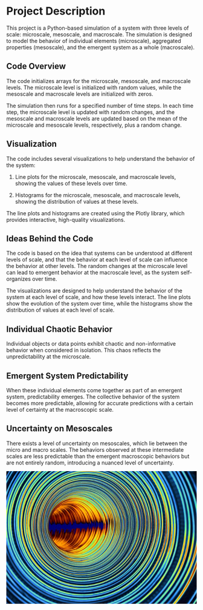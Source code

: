 # Project Description

This project is a Python-based simulation of a system with three levels of scale: microscale, mesoscale, and macroscale. The simulation is designed to model the behavior of individual elements (microscale), aggregated properties (mesoscale), and the emergent system as a whole (macroscale).

## Code Overview

The code initializes arrays for the microscale, mesoscale, and macroscale levels. The microscale level is initialized with random values, while the mesoscale and macroscale levels are initialized with zeros.

The simulation then runs for a specified number of time steps. In each time step, the microscale level is updated with random changes, and the mesoscale and macroscale levels are updated based on the mean of the microscale and mesoscale levels, respectively, plus a random change.

## Visualization

The code includes several visualizations to help understand the behavior of the system:

1. Line plots for the microscale, mesoscale, and macroscale levels, showing the values of these levels over time.

2. Histograms for the microscale, mesoscale, and macroscale levels, showing the distribution of values at these levels.

The line plots and histograms are created using the Plotly library, which provides interactive, high-quality visualizations.

## Ideas Behind the Code

The code is based on the idea that systems can be understood at different levels of scale, and that the behavior at each level of scale can influence the behavior at other levels. The random changes at the microscale level can lead to emergent behavior at the macroscale level, as the system self-organizes over time.

The visualizations are designed to help understand the behavior of the system at each level of scale, and how these levels interact. The line plots show the evolution of the system over time, while the histograms show the distribution of values at each level of scale.

## Individual Chaotic Behavior

Individual objects or data points exhibit chaotic and non-informative behavior when considered in isolation. This chaos reflects the unpredictability at the microscale.

## Emergent System Predictability

When these individual elements come together as part of an emergent system, predictability emerges. The collective behavior of the system becomes more predictable, allowing for accurate predictions with a certain level of certainty at the macroscopic scale.

## Uncertainty on Mesoscales

There exists a level of uncertainty on mesoscales, which lie between the micro and macro scales. The behaviors observed at these intermediate scales are less predictable than the emergent macroscopic behaviors but are not entirely random, introducing a nuanced level of uncertainty.

![img.png](img.png)
